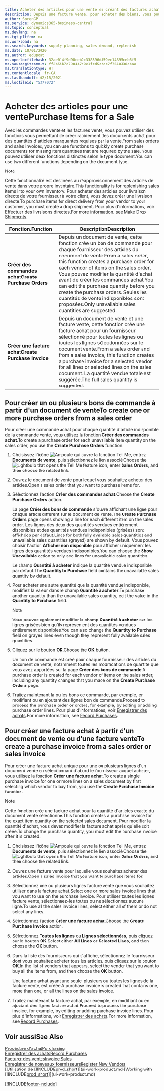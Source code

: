 ```yaml
---
title: Acheter des articles pour une vente en créant des factures achat | Microsoft Docs
description: Depuis une facture vente, pour acheter des biens, vous pouvez créer une facture achat pour un fournisseur.
author: SorenGP
ms.service: dynamics365-business-central
ms.topic: conceptual
ms.devlang: na
ms.tgt_pltfrm: na
ms.workload: na
ms.search.keywords: supply planning, sales demand, replenish
ms.date: 10/01/2020
ms.author: edupont
ms.openlocfilehash: 32ae014f9d98ceb9c338596d859ec14395ceb6f5
ms.sourcegitcommit: ff2b55b7e790447e0c1fcd5c2ec7f7610338ebaa
ms.translationtype: HT
ms.contentlocale: fr-CA
ms.lasthandoff: 02/15/2021
ms.locfileid: "5377072"
---
```

# <a name="purchase-items-for-a-sale"></a><span data-ttu-id="9d835-103">Acheter des articles pour une vente</span><span class="sxs-lookup"><span data-stu-id="9d835-103">Purchase Items for a Sale</span></span>
<span data-ttu-id="9d835-104">Avec les commandes vente et les factures vente, vous pouvez utiliser des fonctions vous permettant de créer rapidement des documents achat pour des quantités d'articles manquantes requises par la vente.</span><span class="sxs-lookup"><span data-stu-id="9d835-104">From sales orders and sales invoices, you can use functions to quickly create purchase documents for missing item quantities that are required by the sale.</span></span> <span data-ttu-id="9d835-105">Vous pouvez utiliser deux fonctions distinctes selon le type document.</span><span class="sxs-lookup"><span data-stu-id="9d835-105">You can use two different functions depending on the document type.</span></span>

> [!Note]
> <span data-ttu-id="9d835-106">Cette fonctionnalité est destinées au réapprovisionnement des articles de vente dans votre propre inventaire.</span><span class="sxs-lookup"><span data-stu-id="9d835-106">This functionality is for replenishing sales items into your own inventory.</span></span> <span data-ttu-id="9d835-107">Pour acheter des articles pour livraison directe de votre fournisseur à votre client, vous devez créer une livraison directe.</span><span class="sxs-lookup"><span data-stu-id="9d835-107">To purchase items for direct delivery from your vendor to your customer, you must create a drop shipment.</span></span> <span data-ttu-id="9d835-108">Pour plus d'informations, voir [Effectuer des livraisons directes](sales-how-drop-shipment.md).</span><span class="sxs-lookup"><span data-stu-id="9d835-108">For more information, see [Make Drop Shipments](sales-how-drop-shipment.md).</span></span>   

|<span data-ttu-id="9d835-109">Fonction.</span><span class="sxs-lookup"><span data-stu-id="9d835-109">Function</span></span>|<span data-ttu-id="9d835-110">Description</span><span class="sxs-lookup"><span data-stu-id="9d835-110">Description</span></span>|
|--------|-----------|
|<span data-ttu-id="9d835-111">**Créer des commandes achat**</span><span class="sxs-lookup"><span data-stu-id="9d835-111">**Create Purchase Orders**</span></span>|<span data-ttu-id="9d835-112">Depuis un document de vente, cette fonction crée un bon de commande pour chaque fournisseur des articles du document de vente.</span><span class="sxs-lookup"><span data-stu-id="9d835-112">From a sales order, this function creates a purchase order for each vendor of items on the sales order.</span></span> <span data-ttu-id="9d835-113">Vous pouvez modifier la quantité d'achat avant de créer les commandes achat.</span><span class="sxs-lookup"><span data-stu-id="9d835-113">You can edit the purchase quantity before you create the purchase orders.</span></span> <span data-ttu-id="9d835-114">Seules les quantités de vente indisponibles sont proposées.</span><span class="sxs-lookup"><span data-stu-id="9d835-114">Only unavailable sales quantities are suggested.</span></span>
|<span data-ttu-id="9d835-115">**Créer une facture achat**</span><span class="sxs-lookup"><span data-stu-id="9d835-115">**Create Purchase Invoice**</span></span>|<span data-ttu-id="9d835-116">Depuis un document de vente et une facture vente, cette fonction crée une facture achat pour un fournisseur sélectionné pour toutes les lignes ou toutes les lignes sélectionnées sur le document vente.</span><span class="sxs-lookup"><span data-stu-id="9d835-116">From a sales order and from a sales invoice, this function creates a purchase invoice for a selected vendor for all lines or selected lines on the sales document.</span></span> <span data-ttu-id="9d835-117">La quantité vendue totale est suggérée.</span><span class="sxs-lookup"><span data-stu-id="9d835-117">The full sales quantity is suggested.</span></span>|

## <a name="to-create-one-or-more-purchase-orders-from-a-sales-order"></a><span data-ttu-id="9d835-118">Pour créer un ou plusieurs bons de commande à partir d'un document de vente</span><span class="sxs-lookup"><span data-stu-id="9d835-118">To create one or more purchase orders from a sales order</span></span>
<span data-ttu-id="9d835-119">Pour créer une commande achat pour chaque quantité d'article indisponible de la commande vente, vous utilisez la fonction **Créer des commandes achat**.</span><span class="sxs-lookup"><span data-stu-id="9d835-119">To create a purchase order for each unavailable item quantity on the sales order, you use the **Create Purchase Orders** function.</span></span>

1. <span data-ttu-id="9d835-120">Choisissez l'icône ![Ampoule qui ouvre la fonction Tell Me](media/ui-search/search_small.png "Dites-moi ce que vous voulez faire"), entrez **Documents de vente**, puis sélectionnez le lien associé.</span><span class="sxs-lookup"><span data-stu-id="9d835-120">Choose the ![Lightbulb that opens the Tell Me feature](media/ui-search/search_small.png "Tell me what you want to do") icon, enter **Sales Orders**, and then choose the related link.</span></span>
2. <span data-ttu-id="9d835-121">Ouvrez le document de vente pour lequel vous souhaitez acheter des articles.</span><span class="sxs-lookup"><span data-stu-id="9d835-121">Open a sales order that you want to purchase items for.</span></span>
3. <span data-ttu-id="9d835-122">Sélectionnez l'action **Créer des commandes achat**.</span><span class="sxs-lookup"><span data-stu-id="9d835-122">Choose the **Create Purchase Orders** action.</span></span>

    <span data-ttu-id="9d835-123">La page **Créer des bons de commande** s'ouvre affichant une ligne pour chaque article différent sur le document de vente.</span><span class="sxs-lookup"><span data-stu-id="9d835-123">The **Create Purchase Orders** page opens showing a line for each different item on the sales order.</span></span> <span data-ttu-id="9d835-124">Les lignes des deux des quantités vendues entièrement disponibles et des quantités vendues indisponibles (grisées) sont affichées par défaut.</span><span class="sxs-lookup"><span data-stu-id="9d835-124">Lines for both fully available sales quantities and unavailable sales quantities (grayed) are shown by default.</span></span> <span data-ttu-id="9d835-125">Vous pouvez choisir l'action **Afficher non disponible** pour afficher uniquement les lignes des quantités vendues indisponibles.</span><span class="sxs-lookup"><span data-stu-id="9d835-125">You can choose the **Show Unavailable** action to only see lines for unavailable sales quantities.</span></span>

    <span data-ttu-id="9d835-126">Le champ **Quantité à acheter** indique la quantité vendue indisponible par défaut.</span><span class="sxs-lookup"><span data-stu-id="9d835-126">The **Quantity to Purchase** field contains the unavailable sales quantity by default.</span></span>
4. <span data-ttu-id="9d835-127">Pour acheter une autre quantité que la quantité vendue indisponible, modifiez la valeur dans le champ **Quantité à acheter**.</span><span class="sxs-lookup"><span data-stu-id="9d835-127">To purchase another quantity than the unavailable sales quantity, edit the value in the **Quantity to Purchase** field.</span></span>

    > [!NOTE]  
    >   <span data-ttu-id="9d835-128">Vous pouvez également modifier le champ **Quantité à acheter** sur les lignes grisées bien qu'ils représentent des quantités vendues entièrement disponibles.</span><span class="sxs-lookup"><span data-stu-id="9d835-128">You can also change the **Quantity to Purchase** field on grayed lines even though they represent fully available sales quantities.</span></span>
5. <span data-ttu-id="9d835-129">Cliquez sur le bouton **OK**.</span><span class="sxs-lookup"><span data-stu-id="9d835-129">Choose the **OK** button.</span></span>

    <span data-ttu-id="9d835-130">Un bon de commande est créé pour chaque fournisseur des articles du document de vente, notamment toutes les modifications de quantité que vous avez apportées sur la page **Créer des bons de commande**.</span><span class="sxs-lookup"><span data-stu-id="9d835-130">A purchase order is created for each vendor of items on the sales order, including any quantity changes that you made on the **Create Purchase Orders** page.</span></span>
7. <span data-ttu-id="9d835-131">Traitez maintenant la ou les bons de commande, par exemple, en modifiant ou en ajoutant des lignes bon de commande.</span><span class="sxs-lookup"><span data-stu-id="9d835-131">Proceed to process the purchase order or orders, for example, by editing or adding purchase order lines.</span></span> <span data-ttu-id="9d835-132">Pour plus d'informations, voir [Enregistrer des achats](purchasing-how-record-purchases.md).</span><span class="sxs-lookup"><span data-stu-id="9d835-132">For more information, see [Record Purchases](purchasing-how-record-purchases.md).</span></span>


## <a name="to-create-a-purchase-invoice-from-a-sales-order-or-sales-invoice"></a><span data-ttu-id="9d835-133">Pour créer une facture achat à partir d'un document de vente ou d'une facture vente</span><span class="sxs-lookup"><span data-stu-id="9d835-133">To create a purchase invoice from a sales order or sales invoice</span></span>
<span data-ttu-id="9d835-134">Pour créer une facture achat unique pour une ou plusieurs lignes d'un document vente en sélectionnant d'abord le fournisseur auquel acheter, vous utilisez la fonction **Créer une facture achat**.</span><span class="sxs-lookup"><span data-stu-id="9d835-134">To create a single purchase invoice for one or more lines on a sales document by first selecting which vendor to buy from, you use the **Create Purchase Invoice** function.</span></span>

> [!NOTE]  
>   <span data-ttu-id="9d835-135">Cette fonction crée une facture achat pour la quantité d'articles exacte du document vente sélectionné.</span><span class="sxs-lookup"><span data-stu-id="9d835-135">This function creates a purchase invoice for the exact item quantity on the selected sales document.</span></span> <span data-ttu-id="9d835-136">Pour modifier la quantité d'achat, vous devez modifier la facture achat après qu'elle soit créée.</span><span class="sxs-lookup"><span data-stu-id="9d835-136">To change the purchase quantity, you must edit the purchase invoice after it is created.</span></span>  

1. <span data-ttu-id="9d835-137">Choisissez l'icône ![Ampoule qui ouvre la fonction Tell Me](media/ui-search/search_small.png "Dites-moi ce que vous voulez faire"), entrez **Documents de vente**, puis sélectionnez le lien associé.</span><span class="sxs-lookup"><span data-stu-id="9d835-137">Choose the ![Lightbulb that opens the Tell Me feature](media/ui-search/search_small.png "Tell me what you want to do") icon, enter **Sales Orders**, and then choose the related link.</span></span>
2. <span data-ttu-id="9d835-138">Ouvrez une facture vente pour laquelle vous souhaitez acheter des articles.</span><span class="sxs-lookup"><span data-stu-id="9d835-138">Open a sales invoice that you want to purchase items for.</span></span>
3. <span data-ttu-id="9d835-139">Sélectionnez une ou plusieurs lignes facture vente que vous souhaitez utiliser dans la facture achat.</span><span class="sxs-lookup"><span data-stu-id="9d835-139">Select one or more sales invoice lines that you want to use on the purchase invoice.</span></span> <span data-ttu-id="9d835-140">Pour utiliser toutes les lignes facture vente, sélectionnez-les toutes ou ne sélectionnez aucune ligne.</span><span class="sxs-lookup"><span data-stu-id="9d835-140">To use all the sales invoice lines, select either all of them or do not select any lines.</span></span>
4. <span data-ttu-id="9d835-141">Sélectionnez l'action **Créer une facture achat**.</span><span class="sxs-lookup"><span data-stu-id="9d835-141">Choose the **Create Purchase Invoice** action.</span></span>
5. <span data-ttu-id="9d835-142">Sélectionnez **Toutes les lignes** ou **Lignes sélectionnées**, puis cliquez sur le bouton **OK**.</span><span class="sxs-lookup"><span data-stu-id="9d835-142">Select either **All Lines** or **Selected Lines**, and then choose the **OK** button.</span></span>  
6. <span data-ttu-id="9d835-143">Dans la liste des fournisseurs qui s'affiche, sélectionnez le fournisseur dont vous souhaitez acheter tous les articles, puis cliquez sur le bouton **OK**.</span><span class="sxs-lookup"><span data-stu-id="9d835-143">In the list of vendors that appears, select the vendor that you want to buy all the items from, and then choose the **OK** button.</span></span>

    <span data-ttu-id="9d835-144">Une facture achat ayant une seule, plusieurs ou toutes les lignes de la facture vente, est créée.</span><span class="sxs-lookup"><span data-stu-id="9d835-144">A purchase invoice is created that contains one, more than one, or all the lines on the sales invoice.</span></span>
7. <span data-ttu-id="9d835-145">Traitez maintenant la facture achat, par exemple, en modifiant ou en ajoutant des lignes facture achat.</span><span class="sxs-lookup"><span data-stu-id="9d835-145">Proceed to process the purchase invoice, for example, by editing or adding purchase invoice lines.</span></span> <span data-ttu-id="9d835-146">Pour plus d'informations, voir [Enregistrer des achats](purchasing-how-record-purchases.md).</span><span class="sxs-lookup"><span data-stu-id="9d835-146">For more information, see [Record Purchases](purchasing-how-record-purchases.md).</span></span>

## <a name="see-also"></a><span data-ttu-id="9d835-147">Voir aussi</span><span class="sxs-lookup"><span data-stu-id="9d835-147">See Also</span></span>
[<span data-ttu-id="9d835-148">Procédure d'achat</span><span class="sxs-lookup"><span data-stu-id="9d835-148">Purchasing</span></span>](purchasing-manage-purchasing.md)  
[<span data-ttu-id="9d835-149">Enregistrer des achats</span><span class="sxs-lookup"><span data-stu-id="9d835-149">Record Purchases</span></span>](purchasing-how-record-purchases.md)  
[<span data-ttu-id="9d835-150">Facturer des ventes</span><span class="sxs-lookup"><span data-stu-id="9d835-150">Invoice Sales</span></span>](sales-how-invoice-sales.md)  
[<span data-ttu-id="9d835-151">Enregistrer de nouveaux fournisseurs</span><span class="sxs-lookup"><span data-stu-id="9d835-151">Register New Vendors</span></span>](purchasing-how-register-new-vendors.md)  
<span data-ttu-id="9d835-152">[Utilisation de [!INCLUDE[prod_short](includes/prod_short.md)]](ui-work-product.md)</span><span class="sxs-lookup"><span data-stu-id="9d835-152">[Working with [!INCLUDE[prod_short](includes/prod_short.md)]](ui-work-product.md)</span></span>


[!INCLUDE[footer-include](includes/footer-banner.md)]